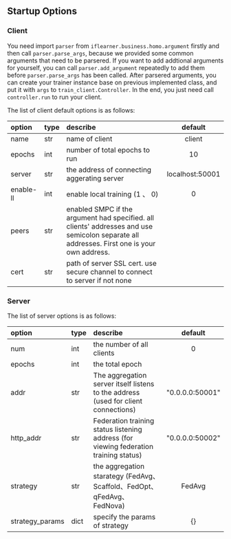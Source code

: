 ## Startup Options

### Client
You need import `parser` from `iflearner.business.homo.argument` firstly and then call `parser.parse_args`, because we provided some common arguments that
need to be parsered. If you want to add addtional arguments for yourself, you can call `parser.add_argument` repeatedly to add them before `parser.parse_args`
has been called. After parsered arguments, you can create your trainer instance base on previous implemented class, and put it with `args` to `train_client.Controller`. 
In the end, you just need call `controller.run` to run your client.

The list of client default options is as follows:

| option | type |  describe | default |
| :-----| :---- | :---- |:----: |
| name | str | name of client  | client |
| epochs | int | number of total epochs to run | 10 |
| server | str | the address of connecting aggerating server | localhost:50001 |
| enable-ll | int | enable local training (1 、 0) | 0 |
| peers | str | enabled SMPC if the argument had specified. all clients' addresses and use semicolon separate all addresses. First one is your own address.  |  |
| cert | str | path of server SSL cert. use secure channel to connect to server if not none|  |

### Server

The list of server options is as follows:

| option | type |  describe | default |
| :-----| :---- | :---- |:----: |
| num | int | the number of all clients  | 0 |
| epochs | int | the total epoch |  |
| addr | str |The aggregation server itself listens to the address (used for client connections) | "0.0.0.0:50001" |
| http_addr | str |Federation training status listening address (for viewing federation training status) | "0.0.0.0:50002" |
| strategy | str |the aggregation starategy (FedAvg、Scaffold、FedOpt、qFedAvg、FedNova) | FedAvg |
| strategy_params | dict | specify the params of strategy | {} |
